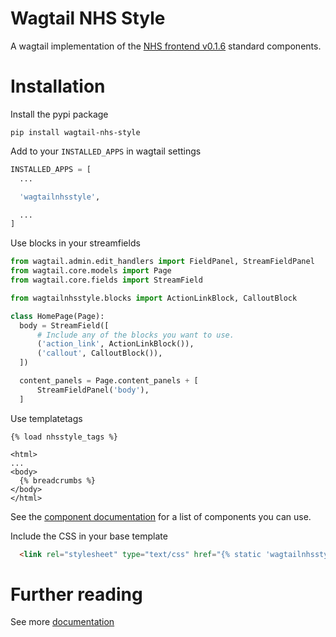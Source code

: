 # Wagtail NHS Style

A wagtail implementation of the [NHS frontend v0.1.6](https://github.com/nhsuk/nhsuk-frontend) standard components.

# Installation

Install the pypi package
```
pip install wagtail-nhs-style
```

Add to your `INSTALLED_APPS` in wagtail settings
```python
INSTALLED_APPS = [
  ...

  'wagtailnhsstyle',

  ...
]
```

Use blocks in your streamfields
```python
from wagtail.admin.edit_handlers import FieldPanel, StreamFieldPanel
from wagtail.core.models import Page
from wagtail.core.fields import StreamField

from wagtailnhsstyle.blocks import ActionLinkBlock, CalloutBlock

class HomePage(Page):
  body = StreamField([
      # Include any of the blocks you want to use.
      ('action_link', ActionLinkBlock()),
      ('callout', CalloutBlock()),
  ])

  content_panels = Page.content_panels + [
      StreamFieldPanel('body'),
  ]
```

Use templatetags
```django
{% load nhsstyle_tags %}

<html>
...
<body>
  {% breadcrumbs %}
</body>
</html>
```

See the [component documentation](./docs/components/) for a list of components you can use.

Include the CSS in your base template
```html
  <link rel="stylesheet" type="text/css" href="{% static 'wagtailnhsstyle/css/nhsuk.min.css' %}">
```

# Further reading

See more [documentation](./docs/)
